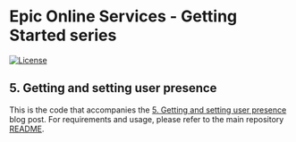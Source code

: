 # Epic Online Services - Getting Started series

[![License](https://img.shields.io/github/license/mashape/apistatus.svg)](LICENSE)

## 5. Getting and setting user presence

This is the code that accompanies the [5. Getting and setting user presence](https://dev.epicgames.com/en-US/news/getting-and-setting-player-presence) blog post.
For requirements and usage, please refer to the main repository [README](../../README.md).